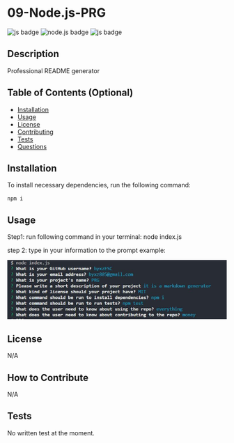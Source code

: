 # 09-Node.js-PRG
![js badge](https://img.shields.io/badge/TECHOLOGY-JAVASCRIPT%20ES6-orange)
![node.js badge](https://img.shields.io/badge/TECHOLOGY-NODE.JS%20V16-success)
![js badge](https://img.shields.io/badge/NPM-INQUIRER.JS%20@8.2.4-RED)

## Description

Professional README generator

## Table of Contents (Optional)

- [Installation](#installation)
- [Usage](#usage)
- [License](#license)
- [Contributing](#contributing)
- [Tests](#tests)
- [Questions](#questions)

## Installation

To install necessary dependencies, run the following command: 

    npm i  

## Usage

Step1: run following command in your terminal:
    node index.js 

step 2: type in your information to the prompt
    example:

![example](./images/example.JPG)

## License

N/A

## How to Contribute

N/A

## Tests

No written test at the moment.